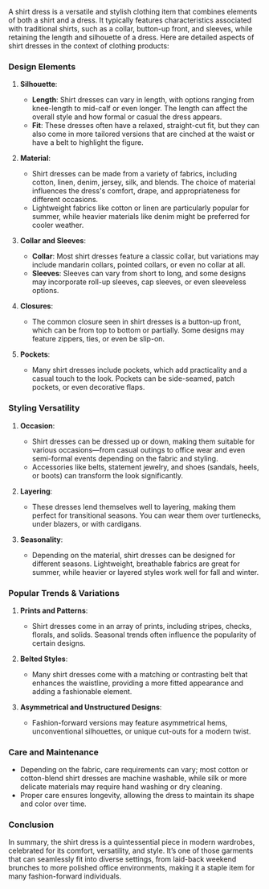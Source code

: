 A shirt dress is a versatile and stylish clothing item that combines elements of both a shirt and a dress. It typically features characteristics associated with traditional shirts, such as a collar, button-up front, and sleeves, while retaining the length and silhouette of a dress. Here are detailed aspects of shirt dresses in the context of clothing products:

### Design Elements

1. **Silhouette**:
   - **Length**: Shirt dresses can vary in length, with options ranging from knee-length to mid-calf or even longer. The length can affect the overall style and how formal or casual the dress appears.
   - **Fit**: These dresses often have a relaxed, straight-cut fit, but they can also come in more tailored versions that are cinched at the waist or have a belt to highlight the figure.

2. **Material**:
   - Shirt dresses can be made from a variety of fabrics, including cotton, linen, denim, jersey, silk, and blends. The choice of material influences the dress's comfort, drape, and appropriateness for different occasions.
   - Lightweight fabrics like cotton or linen are particularly popular for summer, while heavier materials like denim might be preferred for cooler weather.

3. **Collar and Sleeves**:
   - **Collar**: Most shirt dresses feature a classic collar, but variations may include mandarin collars, pointed collars, or even no collar at all.
   - **Sleeves**: Sleeves can vary from short to long, and some designs may incorporate roll-up sleeves, cap sleeves, or even sleeveless options.

4. **Closures**:
   - The common closure seen in shirt dresses is a button-up front, which can be from top to bottom or partially. Some designs may feature zippers, ties, or even be slip-on.

5. **Pockets**:
   - Many shirt dresses include pockets, which add practicality and a casual touch to the look. Pockets can be side-seamed, patch pockets, or even decorative flaps.

### Styling Versatility

1. **Occasion**:
   - Shirt dresses can be dressed up or down, making them suitable for various occasions—from casual outings to office wear and even semi-formal events depending on the fabric and styling.
   - Accessories like belts, statement jewelry, and shoes (sandals, heels, or boots) can transform the look significantly.

2. **Layering**:
   - These dresses lend themselves well to layering, making them perfect for transitional seasons. You can wear them over turtlenecks, under blazers, or with cardigans.

3. **Seasonality**:
   - Depending on the material, shirt dresses can be designed for different seasons. Lightweight, breathable fabrics are great for summer, while heavier or layered styles work well for fall and winter.

### Popular Trends & Variations

1. **Prints and Patterns**:
   - Shirt dresses come in an array of prints, including stripes, checks, florals, and solids. Seasonal trends often influence the popularity of certain designs.

2. **Belted Styles**:
   - Many shirt dresses come with a matching or contrasting belt that enhances the waistline, providing a more fitted appearance and adding a fashionable element.

3. **Asymmetrical and Unstructured Designs**:
   - Fashion-forward versions may feature asymmetrical hems, unconventional silhouettes, or unique cut-outs for a modern twist.

### Care and Maintenance

- Depending on the fabric, care requirements can vary; most cotton or cotton-blend shirt dresses are machine washable, while silk or more delicate materials may require hand washing or dry cleaning.
- Proper care ensures longevity, allowing the dress to maintain its shape and color over time.

### Conclusion

In summary, the shirt dress is a quintessential piece in modern wardrobes, celebrated for its comfort, versatility, and style. It’s one of those garments that can seamlessly fit into diverse settings, from laid-back weekend brunches to more polished office environments, making it a staple item for many fashion-forward individuals.